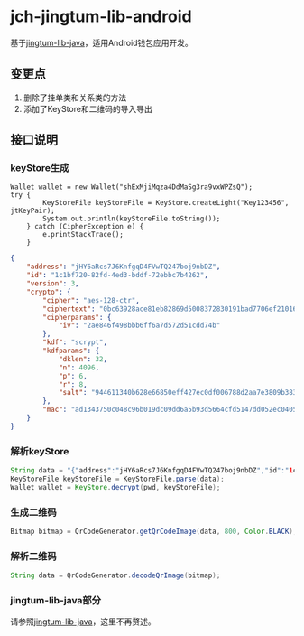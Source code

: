 # jch-jingtum-lib-android
基于[jingtum-lib-java](https://github.com/swtcpro/jingtum-lib-java)，适用Android钱包应用开发。

## 变更点
1. 删除了挂单类和关系类的方法
2. 添加了KeyStore和二维码的导入导出

## 接口说明
### keyStore生成
```android
Wallet wallet = new Wallet("shExMjiMqza4DdMaSg3ra9vxWPZsQ");
try {
        KeyStoreFile keyStoreFile = KeyStore.createLight("Key123456", jtKeyPair);
        System.out.println(keyStoreFile.toString());
    } catch (CipherException e) {
        e.printStackTrace();
    }
```

```json
{
	"address": "jHY6aRcs7J6KnfgqD4FVwTQ247boj9nbDZ",
	"id": "1c1bf720-82fd-4ed3-bddf-72ebbc7b4262",
	"version": 3,
	"crypto": {
		"cipher": "aes-128-ctr",
		"ciphertext": "0bc63928ace81eb82869d5008372830191bad7706ef2101665d009a9e6",
		"cipherparams": {
			"iv": "2ae846f498bbb6ff6a7d572d51cdd74b"
		},
		"kdf": "scrypt",
		"kdfparams": {
			"dklen": 32,
			"n": 4096,
			"p": 6,
			"r": 8,
			"salt": "944611340b628e66850eff427ec0df006788d2aa7e3809b383dbe05282edd723"
		},
		"mac": "ad1343750c048c96b019dc09dd6a5b93d5664cfd5147dd052ec040546d53617f"
	}
}
```

### 解析keyStore
```java
String data = "{"address":"jHY6aRcs7J6KnfgqD4FVwTQ247boj9nbDZ","id":"1c1bf720-82fd-4ed3-bddf-72ebbc7b4262","version":3,"crypto":{"cipher":"aes-128-ctr","ciphertext":"0bc63928ace81eb82869d5008372830191bad7706ef2101665d009a9e6","cipherparams":{"iv":"2ae846f498bbb6ff6a7d572d51cdd74b"},"kdf":"scrypt","kdfparams":{"dklen":32,"n":4096,"p":6,"r":8,"salt":"944611340b628e66850eff427ec0df006788d2aa7e3809b383dbe05282edd723"},"mac":"ad1343750c048c96b019dc09dd6a5b93d5664cfd5147dd052ec040546d53617f"}}"
KeyStoreFile keyStoreFile = KeyStoreFile.parse(data);
Wallet wallet = KeyStore.decrypt(pwd, keyStoreFile);
```

### 生成二维码
```java
Bitmap bitmap = QrCodeGenerator.getQrCodeImage(data, 800, Color.BLACK);
```

### 解析二维码
```java
String data = QrCodeGenerator.decodeQrImage(bitmap);
```

### jingtum-lib-java部分
请参照[jingtum-lib-java](https://github.com/swtcpro/jingtum-lib-java/blob/master/README.md)，这里不再赘述。




